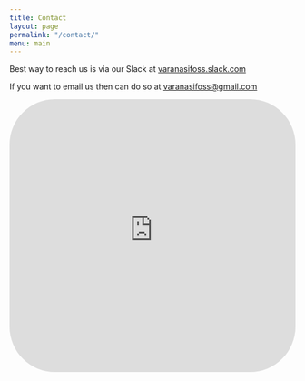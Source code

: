 ```yaml
---
title: Contact
layout: page
permalink: "/contact/"
menu: main
---
```


Best way to reach us is via our Slack at [varanasifoss.slack.com](http://varanasifoss.herokuapp.com)

If you want to email us then can do so at [varanasifoss@gmail.com](mailto:varanasifoss@gmail.com)

<center>
    <span style="padding: 0; margin: auto -15px; display: flex; max-width: 100%">
        <embed style="min-width: 100%; display: flex; min-height: 30rem; height:100%; border-radius: 5rem; " src="https://varanasifoss.herokuapp.com" />
    </span>
</center>